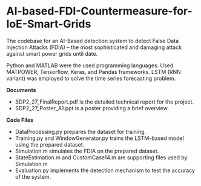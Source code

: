 # AI-based-FDI-Countermeasure-for-IoE-Smart-Grids
The codebase for an AI-Based detection system to detect False Data Injection Attacks (FDIA) – the most sophisticated and damaging attack against smart power grids until date.

Python and MATLAB were the used programming languages. Used MATPOWER, Tensorflow, Keras, and Pandas frameworks. LSTM (RNN variant) was employed to solve the time series forecasting problem.

**Documents**
- SDP2_27_FinalReport.pdf is the detailed technical report for the project.
- SDP2_27_Poster_A1.ppt is a poster providing a brief overview.

**Code Files**
- DataProcessing.py prepares the dataset for training.
- Training.py and WindowGenerator.py trains the LSTM-based model using the prepared dataset.
- Simulation.m simulates the FDIA on the prepared dataset.
- StateEstimation.m and CustomCase14.m are supporting files used by Simulation.m
- Evaluation.py implements the detection mechanism to test the accuracy of the system.
